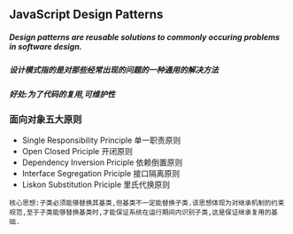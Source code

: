 ## JavaScript Design Patterns

##### Design patterns are reusable solutions to commonly occuring problems in software design.
##### 设计模式指的是对那些经常出现的问题的一种通用的解决方法
##### 好处:为了代码的复用,可维护性

### 面向对象五大原则

- Single Responsibility Principle 单一职责原则
- Open Closed Priciple 开闭原则
- Dependency Inversion Priciple 依赖倒置原则
- Interface Segregation Priciple 接口隔离原则
- Liskon Substitution Priciple 里氏代换原则
```
核心思想:子类必须能够替换其基类,但基类不一定能替换子类.该思想体现为对继承机制的约束规范,至于子类能够替换基类时,才能保证系统在运行期间内识别子类,这是保证继承复用的基础.
```

